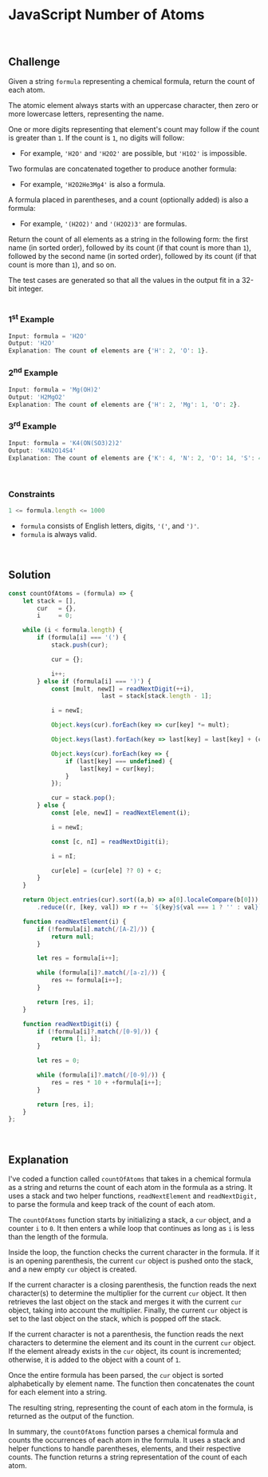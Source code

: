 # JavaScript Number of Atoms
<br/>

## Challenge
Given a string `formula` representing a chemical formula, return the count of each atom.

The atomic element always starts with an uppercase character, then zero or more lowercase letters, representing the name.

One or more digits representing that element's count may follow if the count is greater than `1`. If the count is `1`, no digits will follow:

- For example, `'H2O'` and `'H2O2'` are possible, but `'H1O2'` is impossible.

Two formulas are concatenated together to produce another formula:

- For example, `'H2O2He3Mg4'` is also a formula.

A formula placed in parentheses, and a count (optionally added) is also a formula:

- For example, `'(H2O2)'` and `'(H2O2)3'` are formulas.

Return the count of all elements as a string in the following form: the first name (in sorted order), followed by its count (if that count is more than `1`), followed by the second name (in sorted order), followed by its count (if that count is more than `1`), and so on.

The test cases are generated so that all the values in the output fit in a 32-bit integer.
<br/>
<br/>

### 1<sup>st</sup> Example

```JavaScript
Input: formula = 'H2O'
Output: 'H2O'
Explanation: The count of elements are {'H': 2, 'O': 1}.
```

### 2<sup>nd</sup> Example

```JavaScript
Input: formula = 'Mg(OH)2'
Output: 'H2MgO2'
Explanation: The count of elements are {'H': 2, 'Mg': 1, 'O': 2}.
```

### 3<sup>rd</sup> Example

```JavaScript
Input: formula = 'K4(ON(SO3)2)2'
Output: 'K4N2O14S4'
Explanation: The count of elements are {'K': 4, 'N': 2, 'O': 14, 'S': 4}.
```

<br/>

### Constraints

```JavaScript
1 <= formula.length <= 1000
```

- `formula` consists of English letters, digits, `'('`, and `')'`.
- `formula` is always valid.

<br/>

## Solution

```JavaScript
const countOfAtoms = (formula) => {
    let stack = [],
        cur   = {},
        i     = 0;

    while (i < formula.length) {
        if (formula[i] === '(') {
            stack.push(cur);

            cur = {};

            i++;
        } else if (formula[i] === ')') {
            const [mult, newI] = readNextDigit(++i),
                          last = stack[stack.length - 1];

            i = newI;

            Object.keys(cur).forEach(key => cur[key] *= mult);

            Object.keys(last).forEach(key => last[key] = last[key] + (cur[key] ?? 0));

            Object.keys(cur).forEach(key => {
                if (last[key] === undefined) {
                    last[key] = cur[key];
                }
            });

            cur = stack.pop();
        } else {
            const [ele, newI] = readNextElement(i);

            i = newI;

            const [c, nI] = readNextDigit(i);

            i = nI;

            cur[ele] = (cur[ele] ?? 0) + c;
        }
    }

    return Object.entries(cur).sort((a,b) => a[0].localeCompare(b[0]))
        .reduce((r, [key, val]) => r += `${key}${val === 1 ? '' : val}`, '');

    function readNextElement(i) {
        if (!formula[i].match(/[A-Z]/)) {
            return null;
        }

        let res = formula[i++];

        while (formula[i]?.match(/[a-z]/)) {
            res += formula[i++];
        }

        return [res, i];
    }

    function readNextDigit(i) {
        if (!formula[i]?.match(/[0-9]/)) {
            return [1, i];
        }

        let res = 0;

        while (formula[i]?.match(/[0-9]/)) {
            res = res * 10 + +formula[i++];
        }

        return [res, i];
    }
};
```

<br/>

## Explanation

I've coded a function called `countOfAtoms` that takes in a chemical formula as a string and returns the count of each atom in the formula as a string. It uses a stack and two helper functions, `readNextElement` and `readNextDigit,` to parse the formula and keep track of the count of each atom.
<br/>

The `countOfAtoms` function starts by initializing a stack, a `cur` object, and a counter `i` to `0`. It then enters a while loop that continues as long as `i` is less than the length of the formula.
<br/>

Inside the loop, the function checks the current character in the formula. If it is an opening parenthesis, the current `cur` object is pushed onto the stack, and a new empty `cur` object is created.
<br/>

If the current character is a closing parenthesis, the function reads the next character(s) to determine the multiplier for the current `cur` object. It then retrieves the last object on the stack and merges it with the current `cur` object, taking into account the multiplier. Finally, the current `cur` object is set to the last object on the stack, which is popped off the stack.
<br/>

If the current character is not a parenthesis, the function reads the next characters to determine the element and its count in the current `cur` object. If the element already exists in the `cur` object, its count is incremented; otherwise, it is added to the object with a count of `1`.
<br/>

Once the entire formula has been parsed, the `cur` object is sorted alphabetically by element name. The function then concatenates the count for each element into a string.
<br/>

The resulting string, representing the count of each atom in the formula, is returned as the output of the function.
<br/>

In summary, the `countOfAtoms` function parses a chemical formula and counts the occurrences of each atom in the formula. It uses a stack and helper functions to handle parentheses, elements, and their respective counts. The function returns a string representation of the count of each atom.
<br/>
<br/>